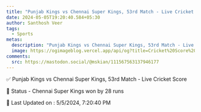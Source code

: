 ```yaml
---
title: "Punjab Kings vs Chennai Super Kings, 53rd Match - Live Cricket Score"
date: 2024-05-05T19:20:40.584+05:30
author: Santhosh Veer
tags:
  - Sports
metas:
  description: "Punjab Kings vs Chennai Super Kings, 53rd Match - Live Cricket Score - Chennai Super Kings won by 28 runs"
  image: https://ogimageblog.vercel.app/api/og?title=Cricket%20Score%20%F0%9F%8F%8F
comments:
  src: https://mastodon.social/@mskian/111567563137946177
---
```


✅ Punjab Kings vs Chennai Super Kings, 53rd Match - Live Cricket Score

📑 Status - Chennai Super Kings won by 28 runs

<!--more-->

📝 Last Updated on : 5/5/2024, 7:20:40 PM
